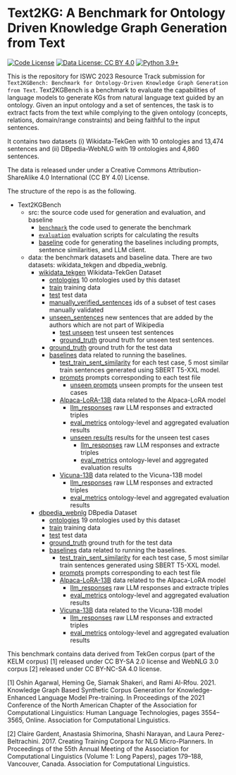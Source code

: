 # Text2KG: A Benchmark for Ontology Driven Knowledge Graph Generation from Text
[![Code License](https://img.shields.io/badge/Code%20License-Apache_2.0-green.svg)](LICENSE)
[![Data License: CC BY 4.0](https://img.shields.io/badge/License-CC_BY_4.0-lightgrey.svg)](https://creativecommons.org/licenses/by/4.0/)
[![Python 3.9+](https://img.shields.io/badge/python-3.9+-blue.svg)](https://www.python.org/downloads/release/python-390/)

This is the repository for ISWC 2023 Resource Track submission for `Text2KGBench: Benchmark for
Ontology-Driven Knowledge Graph Generation from Text`.
Text2KGBench is a benchmark to evaluate the capabilities of language models to generate KGs
from natural language text guided by an ontology. Given an input ontology and a set of sentences, the task is to extract facts from the text
while complying to the given ontology (concepts, relations, domain/range constraints) and being faithful to the input sentences.

It contains two datasets (i) Wikidata-TekGen with 10 ontologies and 13,474 sentences
and (ii) DBpedia-WebNLG with 19 ontologies and 4,860 sentences.

The data is released under under a Creative Commons Attribution-ShareAlike 4.0 International (CC BY 4.0) License.

The structure of the repo is as the following.

- Text2KGBench
  - src: the source code used for generation and evaluation, and baseline
    - [`benchmark`](src/benchmark) the code used to generate the benchmark
    - [`evaluation`](src/evaluation) evaluation scripts for calculating the results
    - [baseline](src/evaluation) code for generating the baselines including prompts, sentence similarities, and LLM client.
  - data: the benchmark datasets and baseline data. There are two datasets: wikidata_tekgen and dbpedia_webnlg.
      - [wikidata_tekgen](data/wikidata_tekgen) Wikidata-TekGen Dataset
        - [ontologies](data/wikidata_tekgen/ontologies) 10 ontologies used by this dataset
        - [train](data/wikidata_tekgen/train) training data 
        - [test](data/wikidata_tekgen/test) test data 
        - [manually_verified_sentences](data/wikidata_tekgen/manually_verified_sentences) ids of a subset of test cases manually validated
        - [unseen_sentences](data/wikidata_tekgen/unseen_sentences) new sentences that are added by the authors which are not part of Wikipedia
          - [test unseen](data/wikidata_tekgen/unseen_sentences/test) test unseen test sentences
          - [ground_truth](data/wikidata_tekgen/unseen_sentences/ground_truth) ground truth for unseen test sentences.
        - [ground_truth](data/wikidata_tekgen/ground_truth) ground truth for the test data
        - [baselines](data/wikidata_tekgen/baselines) data related to running the baselines.
          - [test_train_sent_similarity](data/wikidata_tekgen/baselines/test_train_sent_similarity) for each test case, 5 most similar train sentences generated using SBERT T5-XXL model.
          - [prompts](data/wikidata_tekgen/baselines/prompts) prompts corresponding to each test file
            - [unseen prompts](data/wikidata_tekgen/baselines/prompts/unseen) unseen prompts for the unseen test cases
          - [Alpaca-LoRA-13B](data/wikidata_tekgen/baselines/Alpaca-LoRA-13B) data related to the Alpaca-LoRA model
            - [llm_responses](data/wikidata_tekgen/baselines/Alpaca-LoRA-13B/llm_responses) raw LLM responses and extracted triples 
            - [eval_metrics](data/wikidata_tekgen/baselines/Alpaca-LoRA-13B/eval_metrics) ontology-level and aggregated evaluation results
            - [unseen results](data/wikidata_tekgen/baselines/Alpaca-LoRA-13B/unseen) results for the unseen test cases
              - [llm_responses](data/wikidata_tekgen/baselines/Alpaca-LoRA-13B/unseen/llm_responses) raw LLM responses and extracte triples 
              - [eval_metrics](data/wikidata_tekgen/baselines/Alpaca-LoRA-13B/unseen/eval_metrics) ontology-level and aggregated evaluation results
          - [Vicuna-13B](data/wikidata_tekgen/baselines/Vicuna-13B) data related to the Vicuna-13B model
            - [llm_responses](data/wikidata_tekgen/baselines/Vicuna-13B/llm_responses) raw LLM responses and extracted triples 
            - [eval_metrics](data/wikidata_tekgen/baselines/Vicuna-13B/eval_metrics) ontology-level and aggregated evaluation results 
      - [dbpedia_webnlg](data/dbpedia_webnlg) DBpedia Dataset
        - [ontologies](data/dbpedia_webnlg/ontologies) 19 ontologies used by this dataset
        - [train](data/dbpedia_webnlg/train) training data 
        - [test](data/dbpedia_webnlg/test) test data 
        - [ground_truth](data/dbpedia_webnlg/ground_truth) ground truth for the test data
        - [baselines](data/dbpedia_webnlg/baselines) data related to running the baselines.
          - [test_train_sent_similarity](data/dbpedia_webnlg/baselines/test_train_sent_similarity) for each test case, 5 most similar train sentences generated using SBERT T5-XXL model.
          - [prompts](data/dbpedia_webnlg/baselines/prompts) prompts corresponding to each test file
          - [Alpaca-LoRA-13B](data/dbpedia_webnlg/baselines/Alpaca-LoRA-13B) data related to the Alpaca-LoRA model
            - [llm_responses](data/dbpedia_webnlg/baselines/Alpaca-LoRA-13B/llm_responses) raw LLM responses and extracte triples 
            - [eval_metrics](data/dbpedia_webnlg/baselines/Alpaca-LoRA-13B/eval_metrics) ontology-level and aggregated evaluation results
          - [Vicuna-13B](data/dbpedia_webnlg/baselines/Vicuna-13B) data related to the Vicuna-13B model
            - [llm_responses](data/dbpedia_webnlg/baselines/Vicuna-13B/llm_responses) raw LLM responses and extracted triples 
            - [eval_metrics](data/dbpedia_webnlg/baselines/Vicuna-13B/eval_metrics) ontology-level and aggregated evaluation results     

This benchmark contains data derived from TekGen corpus (part of  the KELM corpus) [1] released under CC BY-SA 2.0 license
and WebNLG 3.0 corpus [2] released under CC BY-NC-SA 4.0 license.

[1] Oshin Agarwal, Heming Ge, Siamak Shakeri, and Rami Al-Rfou. 2021. Knowledge Graph Based Synthetic Corpus Generation 
for Knowledge-Enhanced Language Model Pre-training. In Proceedings of the 2021 Conference of the North American Chapter 
of the Association for Computational Linguistics: Human Language Technologies, pages 3554–3565, Online. 
Association for Computational Linguistics.

[2] Claire Gardent, Anastasia Shimorina, Shashi Narayan, and Laura Perez-Beltrachini. 2017. Creating Training Corpora 
for NLG Micro-Planners. In Proceedings of the 55th Annual Meeting of the Association for Computational Linguistics 
(Volume 1: Long Papers), pages 179–188, Vancouver, Canada. Association for Computational Linguistics.

